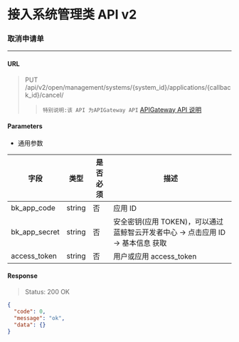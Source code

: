# 接入系统管理类 API v2
### 取消申请单

-------

#### URL

> PUT /api/v2/open/management/systems/{system_id}/applications/{callback_id}/cancel/
> > `特别说明:该 API 为APIGateway API` [APIGateway API 说明](../01-Overview/01-BackendAPIvsESBAPI.md)

#### Parameters

* 通用参数

| 字段 |  类型 |是否必须  | 描述  |
|--------|--------|--------|--------|
|bk_app_code|string|否|应用 ID|
|bk_app_secret|string|否|安全密钥(应用 TOKEN)，可以通过 蓝鲸智云开发者中心 -> 点击应用 ID -> 基本信息 获取|
|access_token|string|否|用户或应用 access_token|


#### Response

> Status: 200 OK

```json
{
  "code": 0,
  "message": "ok",
  "data": {}
}
```
